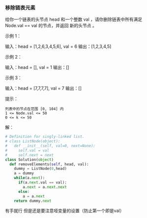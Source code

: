 ### 移除链表元素

给你一个链表的头节点 head 和一个整数 val ，请你删除链表中所有满足 Node.val == val 的节点，并返回 新的头节点 。

 

示例 1：

输入：head = [1,2,6,3,4,5,6], val = 6
输出：[1,2,3,4,5]

示例 2：

输入：head = [], val = 1
输出：[]

示例 3：

输入：head = [7,7,7,7], val = 7
输出：[]

 

提示：

    列表中的节点在范围 [0, 104] 内
    1 <= Node.val <= 50
    0 <= k <= 50







解：

```python
# Definition for singly-linked list.
# class ListNode(object):
#   def __init__(self, val=0, next=None):
#     self.val = val
#     self.next = next
class Solution(object)
  def removeElements(self, head, val):
    dummy = ListNode(0,head)
    a = dummy
    while(a.next):
      if(a.next.val == val):
        a.next = a.next.next
      else:
        a = a.next
    return dummy.next
```





有手就行 但是还是要注意哑变量的设置（防止第一个即是val）